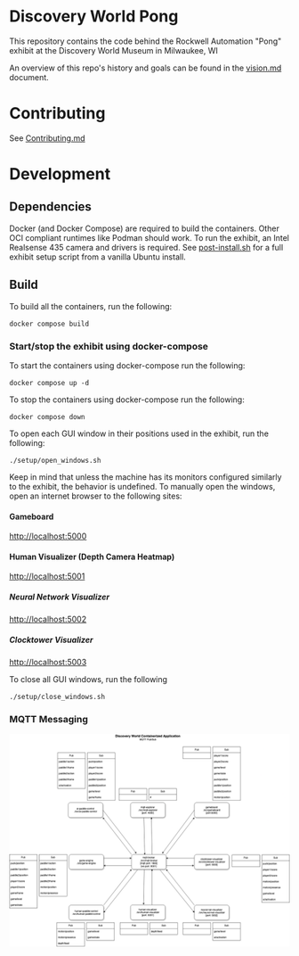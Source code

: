 # Discovery World Pong
This repository contains the code behind the Rockwell Automation "Pong" exhibit at the Discovery World Museum in Milwaukee, WI

An overview of this repo's history and goals can be found in the [vision.md](/docs/API/overview/vision.md) document.

# Contributing
See [Contributing.md](/docs/CONTRIBUTING.md)

# Development
## Dependencies
Docker (and Docker Compose) are required to build the containers.
Other OCI compliant runtimes like Podman should work.
To run the exhibit, an Intel Realsense 435 camera and drivers is required.
See [post-install.sh](setup/post-install.sh) for a full exhibit setup script from a vanilla Ubuntu install.

## Build
To build all the containers, run the following:
```
docker compose build
```

### Start/stop the exhibit using docker-compose
To start the containers using docker-compose run the following:
```
docker compose up -d
```
To stop the containers using docker-compose run the following:
```
docker compose down
```

To open each GUI window in their positions used in the exhibit, run the following:
```
./setup/open_windows.sh
```
Keep in mind that unless the machine has its monitors configured similarly to the exhibit, the behavior is undefined.
To manually open the windows, open an internet browser to the following sites:
#### Gameboard
[http://localhost:5000](http://localhost:5000)
#### Human Visualizer (Depth Camera Heatmap)
[http://localhost:5001](http://localhost:5001)
##### Neural Network Visualizer
[http://localhost:5002](http://localhost:5002)
##### Clocktower Visualizer
[http://localhost:5003](http://localhost:5003)

To close all GUI windows, run the following
```
./setup/close_windows.sh
```


### MQTT Messaging
![MQTT Messaging Diagram](/docs/assets/mqtt_messaging_diagram.png "MQTT Messaging Diagram")